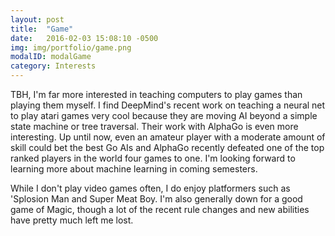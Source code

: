 ```yaml
---
layout: post
title:  "Game"
date:   2016-02-03 15:08:10 -0500
img: img/portfolio/game.png
modalID: modalGame
category: Interests
---
```

TBH, I'm far more interested in teaching computers to play games than playing them myself.
I find DeepMind's recent work on teaching a neural net to play atari games very cool because they are moving AI beyond a simple state machine or tree traversal.
Their work with AlphaGo is even more interesting.
Up until now, even an amateur player with a moderate amount of skill could bet the best Go AIs and AlphaGo recently defeated one of the top ranked players in the world four games to one.
I'm looking forward to learning more about machine learning in coming semesters.

While I don't play video games often, I do enjoy platformers such as 'Splosion Man and Super Meat Boy.
I'm also generally down for a good game of Magic, though a lot of the recent rule changes and new abilities have pretty much left me lost.
